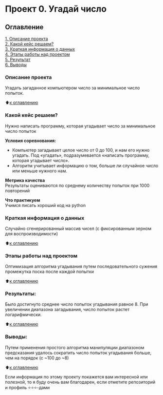 # Проект 0. Угадай число

## Оглавление  
[1. Описание проекта](.README.md#Описание-проекта)  
[2. Какой кейс решаем?](.README.md#Какой-кейс-решаем)  
[3. Краткая информация о данных](.README.md#Краткая-информация-о-данных)  
[4. Этапы работы над проектом](.README.md#Этапы-работы-над-проектом)  
[5. Результат](.README.md#Результат)    
[6. Выводы](.README.md#Выводы) 

### Описание проекта    
Угадать загаданное компьютером число за минимальное число попыток.

:arrow_up:[к оглавлению](_)


### Какой кейс решаем?    
Нужно написать программу, которая угадывает число за минимальное число попыток

**Условия соревнования:**  
- Компьютер загадывает целое число от 0 до 100, и нам его нужно угадать. Под «угадать», подразумевается «написать программу, которая угадывает число».
- Алгоритм учитывает информацию о том, больше ли случайное число или меньше нужного нам.

**Метрика качества**     
Результаты оцениваются по среднему количеству попыток при 1000 повторений

**Что практикуем**     
Учимся писать хороший код на python


### Краткая информация о данных
Случайно сгенерированный массив чисел (с фиксированным зерном для воспроизводимости)
  
:arrow_up:[к оглавлению](.README.md#Оглавление)


### Этапы работы над проектом  
Оптимизация алгоритма угадывания путем последовательного сужения промежутка поска после каждой попытки

:arrow_up:[к оглавлению](.README.md#Оглавление)


### Результаты:  
Было достигнуто среднее число попыток угадывания равное 8. 
При увеличении диапазона загадывания, число попыток растет логарифмически.

:arrow_up:[к оглавлению](.README.md#Оглавление)


### Выводы:  
Путем применения простого алгоритма манипуляции диапазоном предсказания удалось сократить число попыток угадывания больше, чем на порядок (с ~100 до ~8)

:arrow_up:[к оглавлению](.README.md#Оглавление)


Если информация по этому проекту покажется вам интересной или полезной, то я буду очень вам благодарен, если отметите репозиторий и профиль ⭐️⭐️⭐️-дами
